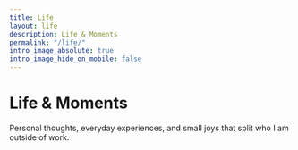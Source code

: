 ```yaml
---
title: Life
layout: life
description: Life & Moments
permalink: "/life/"
intro_image_absolute: true
intro_image_hide_on_mobile: false
---
```


# Life & Moments

Personal thoughts, everyday experiences, and small joys that split who I am outside of work.

